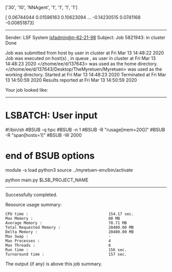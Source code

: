 

 ['30', '10', 'NNAgent', '1', '1', '1', '1'] 


[ 0.06744044  0.01596163  0.10623094 ... -0.14230515  0.0741168
 -0.00851873]

------------------------------------------------------------
Sender: LSF System <lsfadmin@n-62-21-98>
Subject: Job 5821943: <NNAgent2Test9> in cluster <dcc> Done

Job <NNAgent2Test9> was submitted from host <n-62-30-7> by user <s183905> in cluster <dcc> at Fri Mar 13 14:48:22 2020
Job was executed on host(s) <n-62-21-98>, in queue <hpc>, as user <s183905> in cluster <dcc> at Fri Mar 13 14:48:23 2020
</zhome/ee/d/137643> was used as the home directory.
</zhome/ee/d/137643/Desktop/TheMyretuen/Myretuen> was used as the working directory.
Started at Fri Mar 13 14:48:23 2020
Terminated at Fri Mar 13 14:50:59 2020
Results reported at Fri Mar 13 14:50:59 2020

Your job looked like:

------------------------------------------------------------
# LSBATCH: User input
#!/bin/sh
#BSUB -q hpc
#BSUB -n 1
#BSUB -R "rusage[mem=20G]"
#BSUB -R "span[hosts=1]"
#BSUB -W 2000
# end of BSUB options

module -s load python3
source ../myretuen-env/bin/activate

python main.py $LSB_PROJECT_NAME


------------------------------------------------------------

Successfully completed.

Resource usage summary:

    CPU time :                                   154.17 sec.
    Max Memory :                                 80 MB
    Average Memory :                             78.71 MB
    Total Requested Memory :                     20480.00 MB
    Delta Memory :                               20400.00 MB
    Max Swap :                                   -
    Max Processes :                              4
    Max Threads :                                6
    Run time :                                   156 sec.
    Turnaround time :                            157 sec.

The output (if any) is above this job summary.

